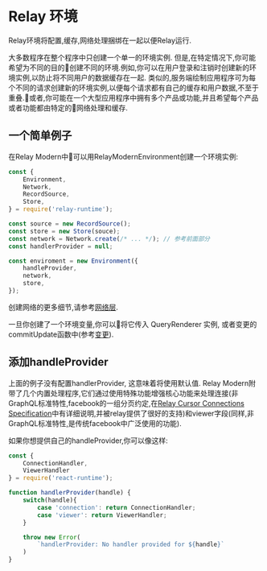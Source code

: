 # Relay 环境
Relay环境将配置,缓存,网络处理捆绑在一起以便Relay运行.

大多数程序在整个程序中只创建一个单一的环境实例. 但是,在特定情况下,你可能希望为不同的目的创建不同的环境.例如,你可以在用户登录和注销时创建新的环境实例,以防止将不同用户的数据缓存在一起. 类似的,服务端绘制应用程序可为每个不同的请求创建新的环境实例,以便每个请求都有自己的缓存和用户数据,不至于重叠.或者,你可能在一个大型应用程序中拥有多个产品或功能,并且希望每个产品或者功能都由特定的网络处理和缓存.

## 一个简单例子
在Relay Modern中可以用RelayModernEnvironment创建一个环境实例:
```javascript
const {
    Environment,
    Network,
    RecordSource,
    Store,
} = require('relay-runtime');

const source = new RecordSource();
const store = new Store(souce);
const network = Network.create(/* ... */); // 参考前面部分
const handlerProvider = null;

const enviroment = new Environment({
    handleProvider,
    network,
    store,
});
```
创建网络的更多细节,请参考[网络层](network-layer.md).

一旦你创建了一个环境变量,你可以将它传入 QueryRenderer 实例, 或者变更的commitUpdate函数中(参考[变更](mutations.md)).

## 添加handleProvider
上面的例子没有配置handlerProvider, 这意味着将使用默认值. Relay Modern附带了几个内置处理程序,它们通过使用特殊功能增强核心功能来处理连接(非GraphQL标准特性,facebook的一组分页约定,在[Relay Cursor Connections Specification](graphql/connections.md)中有详细说明,并被relay提供了很好的支持)和viewer字段(同样,非GraphQL标准特性,是传统facebook中广泛使用的功能).

如果你想提供自己的handleProvider,你可以像这样:
```javascript
const {
    ConnectionHandler,
    ViewerHandler
} = require('react-runtime');

function handlerProvider(handle) {
    switch(handle){
        case 'connection': return ConnectionHandler;
        case 'viewer': return ViewerHandler;
    }

    throw new Error(
        `handlerProvider: No handler provided for ${handle}`
    )
}
```